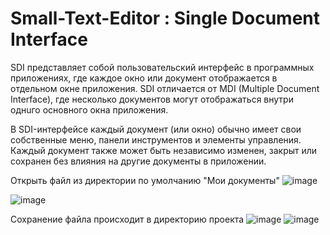 # Small-Text-Editor : Single Document Interface

SDI представляет собой пользовательский интерфейс в программных приложениях, где каждое окно или документ отображается в отдельном окне приложения. SDI отличается от MDI (Multiple Document Interface), где несколько документов могут отображаться внутри однuго основного окна приложения.

В SDI-интерфейсе каждый документ (или окно) обычно имеет свои собственные меню, панели инструментов и элементы управления. Каждый документ также может быть независимо изменен, закрыт или сохранен без влияния на другие документы в приложении.

Открыть файл из директории по умолчанию "Мои документы"
![image](https://github.com/Belphisto/Small-Text-Editor/assets/100871374/92088363-dcff-4388-a43b-b1abdee28f71)

![image](https://github.com/Belphisto/Small-Text-Editor/assets/100871374/48d72f6a-81b4-4fc4-8275-af8304117b83)


Сохранение файла происходит в директорию проекта 
![image](https://github.com/Belphisto/Small-Text-Editor/assets/100871374/eea555e6-5fbb-455d-89f6-3237f9714393)
![image](https://github.com/Belphisto/Small-Text-Editor/assets/100871374/f6ef84ac-cb68-475d-bc9b-5e9dc98e51ed)


